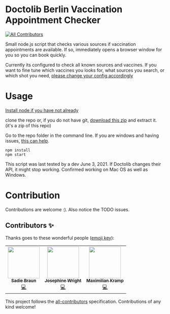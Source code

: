 # Doctolib Berlin Vaccination Appointment Checker
<!-- ALL-CONTRIBUTORS-BADGE:START - Do not remove or modify this section -->
[![All Contributors](https://img.shields.io/badge/all_contributors-3-orange.svg?style=flat-square)](#contributors-)
<!-- ALL-CONTRIBUTORS-BADGE:END -->

Small node.js script that checks various sources if vaccination appointments are available. If so, immediately opens a browser window for you so you can book quickly.

Currently its configured to check all known sources and vaccines. If you want to fine tune which vaccines you looks for, what sources you search, or which shot you need, [please change your config accordingly](https://github.com/Pita/berlin-vac-appointment-checker/tree/main/src/config.ts)

# Usage

[Install node if you have not already](https://nodejs.org/en/download/)

clone the repo or, if you do not have git, [download this zip](https://github.com/Pita/berlin-vac-appointment-checker/archive/refs/heads/main.zip) and extract it. (it's a zip of this repo)

Go to the repo folder in the command line. If you are windows and having issues, [this can help](https://stackoverflow.com/questions/31217771/change-directory-in-node-js-command-prompt).


```
npm install
npm start
```

This script was last tested by a dev June 3, 2021. If Doctolib changes their API, it might stop working. Confirmed working on Mac OS as well as Windows.

# Contribution

Contributions are welcome :). Also notice the TODO issues.

## Contributors ✨

Thanks goes to these wonderful people ([emoji key](https://allcontributors.org/docs/en/emoji-key)):

<!-- ALL-CONTRIBUTORS-LIST:START - Do not remove or modify this section -->
<!-- prettier-ignore-start -->
<!-- markdownlint-disable -->
<table>
  <tr>
    <td align="center"><a href="http://knoblau.ch"><img src="https://avatars.githubusercontent.com/u/1480168?v=4?s=100" width="100px;" alt=""/><br /><sub><b>Sadie Braun</b></sub></a><br /><a href="https://github.com/Pita/berlin-vac-appointment-checker/commits?author=mousemke" title="Code">💻</a></td>
    <td align="center"><a href="https://jozr.io/"><img src="https://avatars.githubusercontent.com/u/8154741?v=4?s=100" width="100px;" alt=""/><br /><sub><b>Josephine Wright</b></sub></a><br /><a href="https://github.com/Pita/berlin-vac-appointment-checker/commits?author=jozr" title="Code">💻</a></td>
    <td align="center"><a href="http://www.arcticon.de"><img src="https://avatars.githubusercontent.com/u/13851316?v=4?s=100" width="100px;" alt=""/><br /><sub><b>Maximilian Kramp</b></sub></a><br /><a href="https://github.com/Pita/berlin-vac-appointment-checker/commits?author=Arcticon" title="Code">💻</a></td>
  </tr>
</table>

<!-- markdownlint-restore -->
<!-- prettier-ignore-end -->

<!-- ALL-CONTRIBUTORS-LIST:END -->

This project follows the [all-contributors](https://github.com/all-contributors/all-contributors) specification. Contributions of any kind welcome!